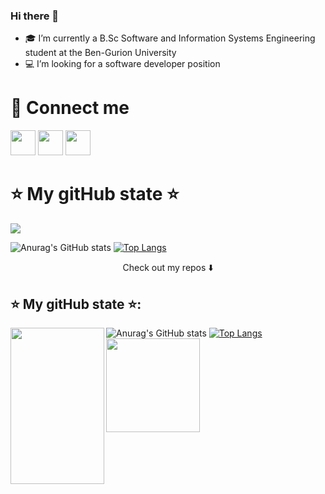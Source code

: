 ### Hi there 👋

<!--
**danaSror/danaSror** is a ✨ _special_ ✨ repository because its `README.md` (this file) appears on your GitHub profile.

Here are some ideas to get you started:

- 🎓 I’m currently a B.Sc Software and Information Systems Engineering student at the Ben-Gurion University
- :computer: I’m looking for a software developer position
- 👯 I’m looking to collaborate on ...
- 🤔 I’m looking for help with ...
- 💬 Ask me about ...
- 📫 How to reach me: ...


-->
- 🎓 I’m currently a B.Sc Software and Information Systems Engineering student at the Ben-Gurion University
- :computer: I’m looking for a software developer position

# :open_hands: Connect me
[<img src="https://cdn1.iconfinder.com/data/icons/social-media-circle-7/512/Circled_Facebook_svg-512.png"  width=40px height=40px />](https://www.facebook.com/dana.yevdaiev)    [<img src="https://cdn1.iconfinder.com/data/icons/social-media-circle-7/512/Circled_Linkedin_svg-512.png"  width=40px height=40px />](https://www.linkedin.com/in/dana-sror-a310b71b1)    [<img src="https://cdn1.iconfinder.com/data/icons/social-network-15/512/mail-512.png"  width=40px height=40px />](mailto:danayevd@post.bgu.ac.il)

# :star: My gitHub state :star:
<!-- my visitors -->
![](https://komarev.com/ghpvc/?username=danaSror&color=ff69b4)


![Anurag's GitHub stats](https://github-readme-stats.vercel.app/api?username=danaSror&show_icons=true&theme=dracula ) [![Top Langs](https://github-readme-stats.vercel.app/api/top-langs/?username=danaSror&layout=compact&theme=dracula)](https://github.com/anuraghazra/github-readme-stats)

<p align="center">
Check out my repos ⬇️
</p>


## :star: My gitHub state :star:: 
![Anurag's GitHub stats](https://github-readme-stats.vercel.app/api?username=danaSror&show_icons=true&theme=dracula ) 
<a><img align="left" width="150" height="250" src="https://media.giphy.com/media/11lxCeKo6cHkJy/giphy.gif"></a>
[![Top Langs](https://github-readme-stats.vercel.app/api/top-langs/?username=danaSror&layout=compact&theme=dracula)](https://github.com/anuraghazra/github-readme-stats) <a><img align="left" width="150" height="150" src="https://media.giphy.com/media/11lxCeKo6cHkJy/giphy.gif"></a>

